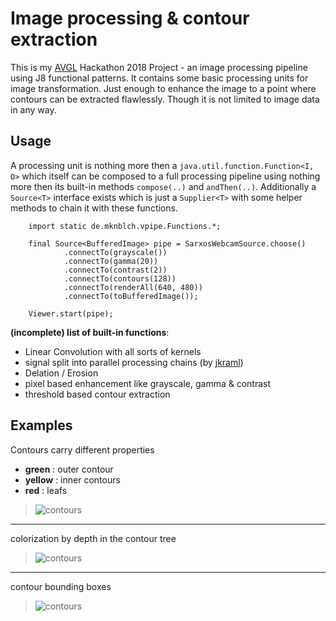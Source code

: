 # Image processing & contour extraction

This is my [AVGL](https://www.avantgarde-labs.de) Hackathon 2018 Project - an image processing pipeline using J8 functional patterns.
It contains some basic processing units for image transformation. Just enough to enhance the image to a
point where contours can be extracted flawlessly. Though it is not limited to image data in any way. 

## Usage

A processing unit is nothing more then a `java.util.function.Function<I, O>` which itself can be composed
to a full processing pipeline using nothing more then its built-in methods `compose(..)` and `andThen(..)`.
Additionally a `Source<T>` interface exists which is just a `Supplier<T>` with some helper methods to chain 
it with these functions. 

```
    import static de.mknblch.vpipe.Functions.*;

    final Source<BufferedImage> pipe = SarxosWebcamSource.choose()
            .connectTo(grayscale())
            .connectTo(gamma(20))
            .connectTo(contrast(2))
            .connectTo(contours(128))
            .connectTo(renderAll(640, 480))
            .connectTo(toBufferedImage());

    Viewer.start(pipe);
```

**(incomplete) list of built-in functions**:

- Linear Convolution with all sorts of kernels
- signal split into parallel processing chains (by [jkraml](https://github.com/jkraml)) 
- Delation / Erosion
- pixel based enhancement like grayscale, gamma & contrast
- threshold based contour extraction

## Examples

Contours carry different properties 
 
- **green** : outer contour
- **yellow** : inner contours
- **red** : leafs

> ![contours](https://mknblch.github.io/videopipe/fiducial2.png)

---

colorization by depth in the contour tree

> ![contours](https://mknblch.github.io/videopipe/fiducial.png)
---

contour bounding boxes

> ![contours](https://mknblch.github.io/videopipe/fiducial3.png)